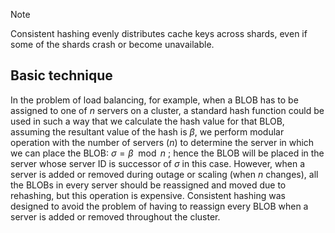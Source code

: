 > [!note]
> Consistent hashing evenly distributes cache keys across shards, even if some of the shards crash or become unavailable.

## Basic technique

In the problem of load balancing, for example, when a BLOB has to be assigned to one of $n$ servers on a cluster, a standard hash function could be used in such a way that we calculate the hash value for that BLOB, assuming the resultant value of the hash is $\beta$, we perform modular operation with the number of servers ($n$) to determine the server in which we can place the BLOB: $\sigma = \beta \mod{n}$ ; hence the BLOB will be placed in the server whose server ID is successor of $\sigma$ in this case. However, when a server is added or removed during outage or scaling (when $n$ changes), all the BLOBs in every server should be reassigned and moved due to rehashing, but this operation is expensive.
Consistent hashing was designed to avoid the problem of having to reassign every BLOB when a server is added or removed throughout the cluster.
